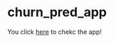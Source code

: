 # churn_pred_app

You click [here](https://dnanad-churn-pred-app-prediction-hj6v40.streamlit.app/) to chekc the app!
